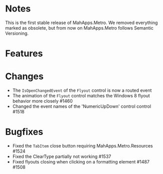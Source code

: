 # Notes

This is the first stable release of MahApps.Metro. We removed everything marked as obsolete, 
but from now on MahApps.Metro follows Semantic Versioning.

# Features

# Changes

- The `IsOpenChangedEvent` of the `Flyout` control is now a routed event
- The animation of the `Flyout` control matches the Windows 8 flyout behavior more closely #1460
- Changed the event names of the 'NumericUpDown' control control #1518

# Bugfixes
- Fixed the `TabItem` close button requiring MahApps.Metro.Resources #1524
- Fixed the ClearType partially not working #1537
- Fixed flyouts closing when clicking on a formatting element #1487 #1508
